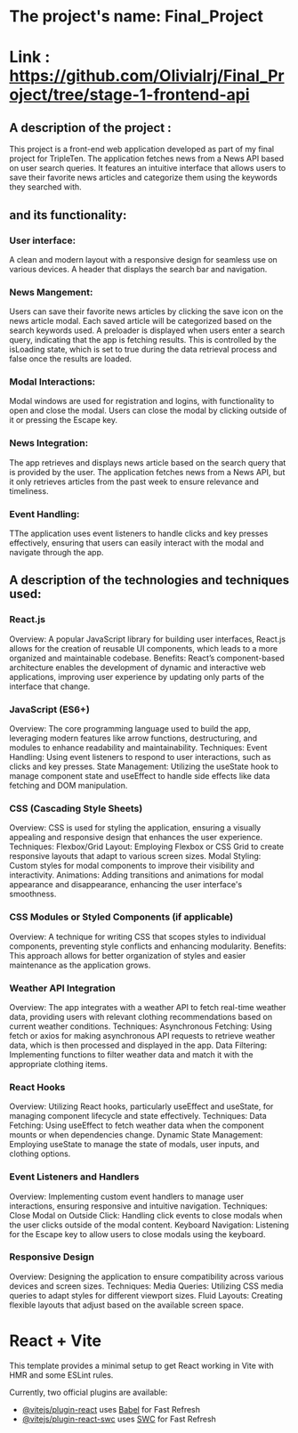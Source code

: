 # The project's name: Final_Project

# Link : https://github.com/Olivialrj/Final_Project/tree/stage-1-frontend-api

## A description of the project :

This project is a front-end web application developed as part of my final project for TripleTen. The application fetches news from a News API based on user search queries. It features an intuitive interface that allows users to save their favorite news articles and categorize them using the keywords they searched with.

## and its functionality:

### User interface:

A clean and modern layout with a responsive design for seamless use on various devices.
A header that displays the search bar and navigation.

### News Mangement:

Users can save their favorite news articles by clicking the save icon on the news article modal. Each saved article will be categorized based on the search keywords used.
A preloader is displayed when users enter a search query, indicating that the app is fetching results. This is controlled by the isLoading state, which is set to true during the data retrieval process and false once the results are loaded.

### Modal Interactions:

Modal windows are used for registration and logins, with functionality to open and close the modal.
Users can close the modal by clicking outside of it or pressing the Escape key.

### News Integration:

The app retrieves and displays news article based on the search query that is provided by the user.
The application fetches news from a News API, but it only retrieves articles from the past week to ensure relevance and timeliness.

### Event Handling:

TThe application uses event listeners to handle clicks and key presses effectively, ensuring that users can easily interact with the modal and navigate through the app.

## A description of the technologies and techniques used:

### React.js

Overview: A popular JavaScript library for building user interfaces, React.js allows for the creation of reusable UI components, which leads to a more organized and maintainable codebase. Benefits: React’s component-based architecture enables the development of dynamic and interactive web applications, improving user experience by updating only parts of the interface that change.

### JavaScript (ES6+)

Overview: The core programming language used to build the app, leveraging modern features like arrow functions, destructuring, and modules to enhance readability and maintainability. Techniques: Event Handling: Using event listeners to respond to user interactions, such as clicks and key presses. State Management: Utilizing the useState hook to manage component state and useEffect to handle side effects like data fetching and DOM manipulation.

### CSS (Cascading Style Sheets)

Overview: CSS is used for styling the application, ensuring a visually appealing and responsive design that enhances the user experience. Techniques: Flexbox/Grid Layout: Employing Flexbox or CSS Grid to create responsive layouts that adapt to various screen sizes. Modal Styling: Custom styles for modal components to improve their visibility and interactivity. Animations: Adding transitions and animations for modal appearance and disappearance, enhancing the user interface's smoothness.

### CSS Modules or Styled Components (if applicable)

Overview: A technique for writing CSS that scopes styles to individual components, preventing style conflicts and enhancing modularity. Benefits: This approach allows for better organization of styles and easier maintenance as the application grows.

### Weather API Integration

Overview: The app integrates with a weather API to fetch real-time weather data, providing users with relevant clothing recommendations based on current weather conditions. Techniques: Asynchronous Fetching: Using fetch or axios for making asynchronous API requests to retrieve weather data, which is then processed and displayed in the app. Data Filtering: Implementing functions to filter weather data and match it with the appropriate clothing items.

### React Hooks

Overview: Utilizing React hooks, particularly useEffect and useState, for managing component lifecycle and state effectively. Techniques: Data Fetching: Using useEffect to fetch weather data when the component mounts or when dependencies change. Dynamic State Management: Employing useState to manage the state of modals, user inputs, and clothing options.

### Event Listeners and Handlers

Overview: Implementing custom event handlers to manage user interactions, ensuring responsive and intuitive navigation. Techniques: Close Modal on Outside Click: Handling click events to close modals when the user clicks outside of the modal content. Keyboard Navigation: Listening for the Escape key to allow users to close modals using the keyboard.

### Responsive Design

Overview: Designing the application to ensure compatibility across various devices and screen sizes. Techniques: Media Queries: Utilizing CSS media queries to adapt styles for different viewport sizes. Fluid Layouts: Creating flexible layouts that adjust based on the available screen space.

# React + Vite

This template provides a minimal setup to get React working in Vite with HMR and some ESLint rules.

Currently, two official plugins are available:

- [@vitejs/plugin-react](https://github.com/vitejs/vite-plugin-react/blob/main/packages/plugin-react/README.md) uses [Babel](https://babeljs.io/) for Fast Refresh
- [@vitejs/plugin-react-swc](https://github.com/vitejs/vite-plugin-react-swc) uses [SWC](https://swc.rs/) for Fast Refresh
